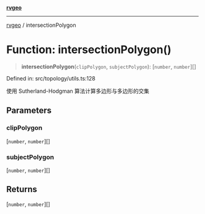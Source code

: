 [**rvgeo**](../README.md)

***

[rvgeo](../globals.md) / intersectionPolygon

# Function: intersectionPolygon()

> **intersectionPolygon**(`clipPolygon`, `subjectPolygon`): \[`number`, `number`\][]

Defined in: src/topology/utils.ts:128

使用 Sutherland-Hodgman 算法计算多边形与多边形的交集

## Parameters

### clipPolygon

\[`number`, `number`\][]

### subjectPolygon

\[`number`, `number`\][]

## Returns

\[`number`, `number`\][]
